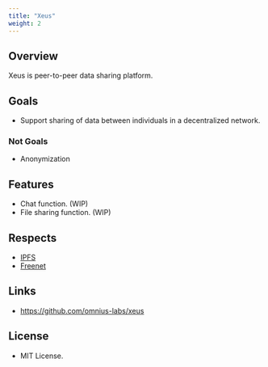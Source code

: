 ```yaml
---
title: "Xeus"
weight: 2
---
```


## Overview

Xeus is peer-to-peer data sharing platform.

## Goals

- Support sharing of data between individuals in a decentralized network.

### Not Goals

- Anonymization

## Features

+ Chat function. (WIP)
+ File sharing function. (WIP)

## Respects

+ [IPFS](https://github.com/ipfs)
+ [Freenet](https://github.com/Freenet)

## Links

+ <https://github.com/omnius-labs/xeus>

## License

+ MIT License.

